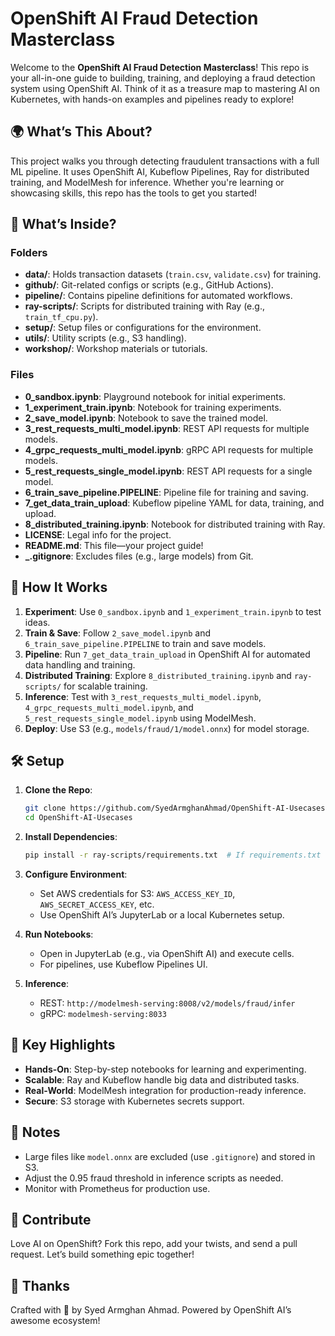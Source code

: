 # OpenShift AI Fraud Detection Masterclass

Welcome to the **OpenShift AI Fraud Detection Masterclass**! This repo is your all-in-one guide to building, training, and deploying a fraud detection system using OpenShift AI. Think of it as a treasure map to mastering AI on Kubernetes, with hands-on examples and pipelines ready to explore!

## 🌍 What’s This About?

This project walks you through detecting fraudulent transactions with a full ML pipeline. It uses OpenShift AI, Kubeflow Pipelines, Ray for distributed training, and ModelMesh for inference. Whether you're learning or showcasing skills, this repo has the tools to get you started!

## 📂 What’s Inside?

### Folders

- **data/**: Holds transaction datasets (`train.csv`, `validate.csv`) for training.
- **github/**: Git-related configs or scripts (e.g., GitHub Actions).
- **pipeline/**: Contains pipeline definitions for automated workflows.
- **ray-scripts/**: Scripts for distributed training with Ray (e.g., `train_tf_cpu.py`).
- **setup/**: Setup files or configurations for the environment.
- **utils/**: Utility scripts (e.g., S3 handling).
- **workshop/**: Workshop materials or tutorials.

### Files

- **0_sandbox.ipynb**: Playground notebook for initial experiments.
- **1_experiment_train.ipynb**: Notebook for training experiments.
- **2_save_model.ipynb**: Notebook to save the trained model.
- **3_rest_requests_multi_model.ipynb**: REST API requests for multiple models.
- **4_grpc_requests_multi_model.ipynb**: gRPC API requests for multiple models.
- **5_rest_requests_single_model.ipynb**: REST API requests for a single model.
- **6_train_save_pipeline.PIPELINE**: Pipeline file for training and saving.
- **7_get_data_train_upload**: Kubeflow pipeline YAML for data, training, and upload.
- **8_distributed_training.ipynb**: Notebook for distributed training with Ray.
- **LICENSE**: Legal info for the project.
- **README.md**: This file—your project guide!
- **_.gitignore**: Excludes files (e.g., large models) from Git.

## 🚀 How It Works

1. **Experiment**: Use `0_sandbox.ipynb` and `1_experiment_train.ipynb` to test ideas.
2. **Train & Save**: Follow `2_save_model.ipynb` and `6_train_save_pipeline.PIPELINE` to train and save models.
3. **Pipeline**: Run `7_get_data_train_upload` in OpenShift AI for automated data handling and training.
4. **Distributed Training**: Explore `8_distributed_training.ipynb` and `ray-scripts/` for scalable training.
5. **Inference**: Test with `3_rest_requests_multi_model.ipynb`, `4_grpc_requests_multi_model.ipynb`, and `5_rest_requests_single_model.ipynb` using ModelMesh.
6. **Deploy**: Use S3 (e.g., `models/fraud/1/model.onnx`) for model storage.

## 🛠️ Setup

1. **Clone the Repo**:

   ```bash
   git clone https://github.com/SyedArmghanAhmad/OpenShift-AI-Usecases.git
   cd OpenShift-AI-Usecases
   ```

2. **Install Dependencies**:

   ```bash
   pip install -r ray-scripts/requirements.txt  # If requirements.txt exists
   ```

3. **Configure Environment**:
   - Set AWS credentials for S3: `AWS_ACCESS_KEY_ID`, `AWS_SECRET_ACCESS_KEY`, etc.
   - Use OpenShift AI’s JupyterLab or a local Kubernetes setup.

4. **Run Notebooks**:
   - Open in JupyterLab (e.g., via OpenShift AI) and execute cells.
   - For pipelines, use Kubeflow Pipelines UI.

5. **Inference**:
   - REST: `http://modelmesh-serving:8008/v2/models/fraud/infer`
   - gRPC: `modelmesh-serving:8033`

## 🔑 Key Highlights

- **Hands-On**: Step-by-step notebooks for learning and experimenting.
- **Scalable**: Ray and Kubeflow handle big data and distributed tasks.
- **Real-World**: ModelMesh integration for production-ready inference.
- **Secure**: S3 storage with Kubernetes secrets support.

## 📝 Notes

- Large files like `model.onnx` are excluded (use `.gitignore`) and stored in S3.
- Adjust the 0.95 fraud threshold in inference scripts as needed.
- Monitor with Prometheus for production use.

## 🤝 Contribute

Love AI on OpenShift? Fork this repo, add your twists, and send a pull request. Let’s build something epic together!

## 🙌 Thanks

Crafted with 💪 by Syed Armghan Ahmad. Powered by OpenShift AI’s awesome ecosystem!
